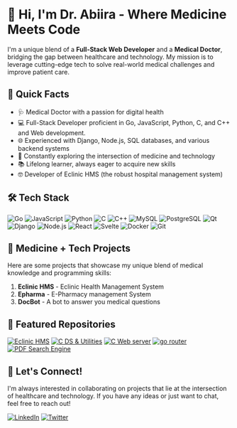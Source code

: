 # 👋 Hi, I'm Dr. Abiira - Where Medicine Meets Code

I'm a unique blend of a **Full-Stack Web Developer** and a **Medical Doctor**, bridging the gap between healthcare and technology. My mission is to leverage cutting-edge tech to solve real-world medical challenges and improve patient care.

## 🚀 Quick Facts

- 🩺 Medical Doctor with a passion for digital health
- 💻 Full-Stack Developer proficient in Go, JavaScript, Python, C, and C++ and Web development.
- 🌐 Experienced with Django, Node.js, SQL databases, and various backend systems
- 🔬 Constantly exploring the intersection of medicine and technology
- 📚 Lifelong learner, always eager to acquire new skills
- 🤓 Developer of Eclinic HMS (the robust hospital management system)

## 🛠️ Tech Stack

![Go](https://img.shields.io/badge/-Go-00ADD8?style=flat-square&logo=go&logoColor=white)
![JavaScript](https://img.shields.io/badge/-JavaScript-F7DF1E?style=flat-square&logo=javascript&logoColor=black)
![Python](https://img.shields.io/badge/-Python-3776AB?style=flat-square&logo=python&logoColor=white)
![C](https://img.shields.io/badge/-C-A8B9CC?style=flat-square&logo=c&logoColor=white)
![C++](https://img.shields.io/badge/-C++-00599C?style=flat-square&logo=c%2B%2B&logoColor=white)
![MySQL](https://img.shields.io/badge/-MySQL-4479A1?style=flat-square&logo=mysql&logoColor=white)
![PostgreSQL](https://img.shields.io/badge/-PostgreSQL-336791?style=flat-square&logo=postgresql&logoColor=white)
![Qt](https://img.shields.io/badge/-Qt-41CD52?style=flat-square&logo=qt&logoColor=white)
![Django](https://img.shields.io/badge/-Django-092E20?style=flat-square&logo=django&logoColor=white)
![Node.js](https://img.shields.io/badge/-Node.js-339933?style=flat-square&logo=node.js&logoColor=white)
![React](https://img.shields.io/badge/-React-61DAFB?style=flat-square&logo=react&logoColor=black)
![Svelte](https://img.shields.io/badge/-Svelte-F02032?style=flat-square&logo=svelte&logoColor=orange)
![Docker](https://img.shields.io/badge/-Docker-2496ED?style=flat-square&logo=docker&logoColor=white)
![Git](https://img.shields.io/badge/-Git-F05032?style=flat-square&logo=git&logoColor=white)

## 🏥 Medicine + Tech Projects

Here are some projects that showcase my unique blend of medical knowledge and programming skills:

1. **Eclinic HMS** - Eclinic Health Management System
2. **Epharma** - E-Pharmacy management System
3. **DocBot** - A bot to answer you medical questions

## 🌟 Featured Repositories

[![Eclinic HMS](https://img.shields.io/badge/-Repo%201-000000?style=flat-square&logo=github&logoColor=white)](https://github.com/abiiranathan/eclinichms)
[![C DS &amp; Utilities](https://img.shields.io/badge/-Repo%202-000000?style=flat-square&logo=github&logoColor=white)](https://github.com/abiiranathan/solidc)
[![C Web server](https://img.shields.io/badge/-Repo%203-000000?style=flat-square&logo=github&logoColor=white)](https://github.com/abiiranathan/epollix)
[![go router](https://img.shields.io/badge/-Repo%203-000000?style=flat-square&logo=github&logoColor=white)](https://github.com/abiiranathan/gor)
[![PDF Search Engine](https://img.shields.io/badge/-Repo%203-000000?style=flat-square&logo=github&logoColor=white)](https://github.com/abiiranathan/pdfsearch)

## 🤝 Let's Connect!

I'm always interested in collaborating on projects that lie at the intersection of healthcare and technology. If you have any ideas or just want to chat, feel free to reach out!

[![LinkedIn](https://img.shields.io/badge/-LinkedIn-0A66C2?style=flat-square&logo=linkedin&logoColor=white)](https://www.linkedin.com/in/abiiranathan/)
[![Twitter](https://img.shields.io/badge/-Twitter-1DA1F2?style=flat-square&logo=twitter&logoColor=white)](https://twitter.com/abiiranathan)
